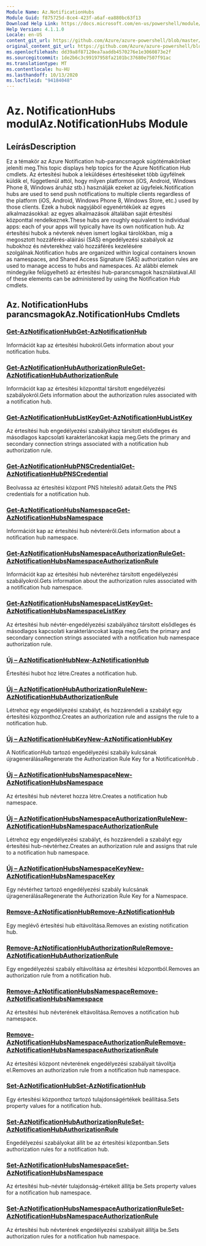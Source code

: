 ```yaml
---
Module Name: Az.NotificationHubs
Module Guid: f875725d-8ce4-423f-a6af-ea880bc63f13
Download Help Link: https://docs.microsoft.com/en-us/powershell/module/az.notificationhubs
Help Version: 4.1.1.0
Locale: en-US
content_git_url: https://github.com/Azure/azure-powershell/blob/master/src/NotificationHubs/NotificationHubs/help/Az.NotificationHubs.md
original_content_git_url: https://github.com/Azure/azure-powershell/blob/master/src/NotificationHubs/NotificationHubs/help/Az.NotificationHubs.md
ms.openlocfilehash: dd39a8f87120ea7aaddb4570276e1e3060873e2f
ms.sourcegitcommit: 1de2b6c3c99197958fa2101bc37680e7507f91ac
ms.translationtype: MT
ms.contentlocale: hu-HU
ms.lasthandoff: 10/13/2020
ms.locfileid: "94184048"
---
```

# <span data-ttu-id="cb8de-101">Az. NotificationHubs modul</span><span class="sxs-lookup"><span data-stu-id="cb8de-101">Az.NotificationHubs Module</span></span>
## <span data-ttu-id="cb8de-102">Leírás</span><span class="sxs-lookup"><span data-stu-id="cb8de-102">Description</span></span>
<span data-ttu-id="cb8de-103">Ez a témakör az Azure Notification hub-parancsmagok súgótémaköröket jeleníti meg.</span><span class="sxs-lookup"><span data-stu-id="cb8de-103">This topic displays help topics for the Azure Notification Hub cmdlets.</span></span> <span data-ttu-id="cb8de-104">Az értesítési hubok a leküldéses értesítéseket több ügyfélnek küldik el, függetlenül attól, hogy milyen platformon (iOS, Android, Windows Phone 8, Windows áruház stb.) használják ezeket az ügyfelek.</span><span class="sxs-lookup"><span data-stu-id="cb8de-104">Notification hubs are used to send push notifications to multiple clients regardless of the platform (iOS, Android, Windows Phone 8, Windows Store, etc.) used by those clients.</span></span> <span data-ttu-id="cb8de-105">Ezek a hubok nagyjából egyenértékűek az egyes alkalmazásokkal: az egyes alkalmazások általában saját értesítési központtal rendelkeznek.</span><span class="sxs-lookup"><span data-stu-id="cb8de-105">These hubs are roughly equivalent to individual apps: each of your apps will typically have its own notification hub.</span></span> <span data-ttu-id="cb8de-106">Az értesítési hubok a névterek néven ismert logikai tárolókban, míg a megosztott hozzáférés-aláírási (SAS) engedélyezési szabályok az hubokhoz és névterekhez való hozzáférés kezelésére szolgálnak.</span><span class="sxs-lookup"><span data-stu-id="cb8de-106">Notification hubs are organized within logical containers known as namespaces, and Shared Access Signature (SAS) authorization rules are used to manage access to hubs and namespaces.</span></span> <span data-ttu-id="cb8de-107">Az alábbi elemek mindegyike felügyelhető az értesítési hub-parancsmagok használatával.</span><span class="sxs-lookup"><span data-stu-id="cb8de-107">All of these elements can be administered by using the Notification Hub cmdlets.</span></span>

## <span data-ttu-id="cb8de-108">Az. NotificationHubs parancsmagok</span><span class="sxs-lookup"><span data-stu-id="cb8de-108">Az.NotificationHubs Cmdlets</span></span>
### [<span data-ttu-id="cb8de-109">Get-AzNotificationHub</span><span class="sxs-lookup"><span data-stu-id="cb8de-109">Get-AzNotificationHub</span></span>](Get-AzNotificationHub.md)
<span data-ttu-id="cb8de-110">Információt kap az értesítési hubokról.</span><span class="sxs-lookup"><span data-stu-id="cb8de-110">Gets information about your notification hubs.</span></span>

### [<span data-ttu-id="cb8de-111">Get-AzNotificationHubAuthorizationRule</span><span class="sxs-lookup"><span data-stu-id="cb8de-111">Get-AzNotificationHubAuthorizationRule</span></span>](Get-AzNotificationHubAuthorizationRule.md)
<span data-ttu-id="cb8de-112">Információt kap az értesítési központtal társított engedélyezési szabályokról.</span><span class="sxs-lookup"><span data-stu-id="cb8de-112">Gets information about the authorization rules associated with a notification hub.</span></span>

### [<span data-ttu-id="cb8de-113">Get-AzNotificationHubListKey</span><span class="sxs-lookup"><span data-stu-id="cb8de-113">Get-AzNotificationHubListKey</span></span>](Get-AzNotificationHubListKey.md)
<span data-ttu-id="cb8de-114">Az értesítési hub engedélyezési szabályához társított elsődleges és másodlagos kapcsolati karakterláncokat kapja meg.</span><span class="sxs-lookup"><span data-stu-id="cb8de-114">Gets the primary and secondary connection strings associated with a notification hub authorization rule.</span></span>

### [<span data-ttu-id="cb8de-115">Get-AzNotificationHubPNSCredential</span><span class="sxs-lookup"><span data-stu-id="cb8de-115">Get-AzNotificationHubPNSCredential</span></span>](Get-AzNotificationHubPNSCredential.md)
<span data-ttu-id="cb8de-116">Beolvassa az értesítési központ PNS hitelesítő adatait.</span><span class="sxs-lookup"><span data-stu-id="cb8de-116">Gets the PNS credentials for a notification hub.</span></span>

### [<span data-ttu-id="cb8de-117">Get-AzNotificationHubsNamespace</span><span class="sxs-lookup"><span data-stu-id="cb8de-117">Get-AzNotificationHubsNamespace</span></span>](Get-AzNotificationHubsNamespace.md)
<span data-ttu-id="cb8de-118">Információt kap az értesítési hub névteréről.</span><span class="sxs-lookup"><span data-stu-id="cb8de-118">Gets information about a notification hub namespace.</span></span>

### [<span data-ttu-id="cb8de-119">Get-AzNotificationHubsNamespaceAuthorizationRule</span><span class="sxs-lookup"><span data-stu-id="cb8de-119">Get-AzNotificationHubsNamespaceAuthorizationRule</span></span>](Get-AzNotificationHubsNamespaceAuthorizationRule.md)
<span data-ttu-id="cb8de-120">Információt kap az értesítési hub névteréhez társított engedélyezési szabályokról.</span><span class="sxs-lookup"><span data-stu-id="cb8de-120">Gets information about the authorization rules associated with a notification hub namespace.</span></span>

### [<span data-ttu-id="cb8de-121">Get-AzNotificationHubsNamespaceListKey</span><span class="sxs-lookup"><span data-stu-id="cb8de-121">Get-AzNotificationHubsNamespaceListKey</span></span>](Get-AzNotificationHubsNamespaceListKey.md)
<span data-ttu-id="cb8de-122">Az értesítési hub névtér-engedélyezési szabályához társított elsődleges és másodlagos kapcsolati karakterláncokat kapja meg.</span><span class="sxs-lookup"><span data-stu-id="cb8de-122">Gets the primary and secondary connection strings associated with a notification hub namespace authorization rule.</span></span>

### [<span data-ttu-id="cb8de-123">Új – AzNotificationHub</span><span class="sxs-lookup"><span data-stu-id="cb8de-123">New-AzNotificationHub</span></span>](New-AzNotificationHub.md)
<span data-ttu-id="cb8de-124">Értesítési hubot hoz létre.</span><span class="sxs-lookup"><span data-stu-id="cb8de-124">Creates a notification hub.</span></span>

### [<span data-ttu-id="cb8de-125">Új – AzNotificationHubAuthorizationRule</span><span class="sxs-lookup"><span data-stu-id="cb8de-125">New-AzNotificationHubAuthorizationRule</span></span>](New-AzNotificationHubAuthorizationRule.md)
<span data-ttu-id="cb8de-126">Létrehoz egy engedélyezési szabályt, és hozzárendeli a szabályt egy értesítési központhoz.</span><span class="sxs-lookup"><span data-stu-id="cb8de-126">Creates an authorization rule and assigns the rule to a notification hub.</span></span>

### [<span data-ttu-id="cb8de-127">Új – AzNotificationHubKey</span><span class="sxs-lookup"><span data-stu-id="cb8de-127">New-AzNotificationHubKey</span></span>](New-AzNotificationHubKey.md)
<span data-ttu-id="cb8de-128">A NotificationHub tartozó engedélyezési szabály kulcsának újragenerálása</span><span class="sxs-lookup"><span data-stu-id="cb8de-128">Regenerate the Authorization Rule Key for a NotificationHub .</span></span>

### [<span data-ttu-id="cb8de-129">Új – AzNotificationHubsNamespace</span><span class="sxs-lookup"><span data-stu-id="cb8de-129">New-AzNotificationHubsNamespace</span></span>](New-AzNotificationHubsNamespace.md)
<span data-ttu-id="cb8de-130">Az értesítési hub névteret hozza létre.</span><span class="sxs-lookup"><span data-stu-id="cb8de-130">Creates a notification hub namespace.</span></span>

### [<span data-ttu-id="cb8de-131">Új – AzNotificationHubsNamespaceAuthorizationRule</span><span class="sxs-lookup"><span data-stu-id="cb8de-131">New-AzNotificationHubsNamespaceAuthorizationRule</span></span>](New-AzNotificationHubsNamespaceAuthorizationRule.md)
<span data-ttu-id="cb8de-132">Létrehoz egy engedélyezési szabályt, és hozzárendeli a szabályt egy értesítési hub-névtérhez.</span><span class="sxs-lookup"><span data-stu-id="cb8de-132">Creates an authorization rule and assigns that rule to a notification hub namespace.</span></span>

### [<span data-ttu-id="cb8de-133">Új – AzNotificationHubsNamespaceKey</span><span class="sxs-lookup"><span data-stu-id="cb8de-133">New-AzNotificationHubsNamespaceKey</span></span>](New-AzNotificationHubsNamespaceKey.md)
<span data-ttu-id="cb8de-134">Egy névtérhez tartozó engedélyezési szabály kulcsának újragenerálása</span><span class="sxs-lookup"><span data-stu-id="cb8de-134">Regenerate the Authorization Rule Key for a Namespace.</span></span>

### [<span data-ttu-id="cb8de-135">Remove-AzNotificationHub</span><span class="sxs-lookup"><span data-stu-id="cb8de-135">Remove-AzNotificationHub</span></span>](Remove-AzNotificationHub.md)
<span data-ttu-id="cb8de-136">Egy meglévő értesítési hub eltávolítása.</span><span class="sxs-lookup"><span data-stu-id="cb8de-136">Removes an existing notification hub.</span></span>

### [<span data-ttu-id="cb8de-137">Remove-AzNotificationHubAuthorizationRule</span><span class="sxs-lookup"><span data-stu-id="cb8de-137">Remove-AzNotificationHubAuthorizationRule</span></span>](Remove-AzNotificationHubAuthorizationRule.md)
<span data-ttu-id="cb8de-138">Egy engedélyezési szabály eltávolítása az értesítési központból.</span><span class="sxs-lookup"><span data-stu-id="cb8de-138">Removes an authorization rule from a notification hub.</span></span>

### [<span data-ttu-id="cb8de-139">Remove-AzNotificationHubsNamespace</span><span class="sxs-lookup"><span data-stu-id="cb8de-139">Remove-AzNotificationHubsNamespace</span></span>](Remove-AzNotificationHubsNamespace.md)
<span data-ttu-id="cb8de-140">Az értesítési hub névterének eltávolítása.</span><span class="sxs-lookup"><span data-stu-id="cb8de-140">Removes a notification hub namespace.</span></span>

### [<span data-ttu-id="cb8de-141">Remove-AzNotificationHubsNamespaceAuthorizationRule</span><span class="sxs-lookup"><span data-stu-id="cb8de-141">Remove-AzNotificationHubsNamespaceAuthorizationRule</span></span>](Remove-AzNotificationHubsNamespaceAuthorizationRule.md)
<span data-ttu-id="cb8de-142">Az értesítési központ névterének engedélyezési szabályait távolítja el.</span><span class="sxs-lookup"><span data-stu-id="cb8de-142">Removes an authorization rule from a notification hub namespace.</span></span>

### [<span data-ttu-id="cb8de-143">Set-AzNotificationHub</span><span class="sxs-lookup"><span data-stu-id="cb8de-143">Set-AzNotificationHub</span></span>](Set-AzNotificationHub.md)
<span data-ttu-id="cb8de-144">Egy értesítési központhoz tartozó tulajdonságértékek beállítása.</span><span class="sxs-lookup"><span data-stu-id="cb8de-144">Sets property values for a notification hub.</span></span>

### [<span data-ttu-id="cb8de-145">Set-AzNotificationHubAuthorizationRule</span><span class="sxs-lookup"><span data-stu-id="cb8de-145">Set-AzNotificationHubAuthorizationRule</span></span>](Set-AzNotificationHubAuthorizationRule.md)
<span data-ttu-id="cb8de-146">Engedélyezési szabályokat állít be az értesítési központban.</span><span class="sxs-lookup"><span data-stu-id="cb8de-146">Sets authorization rules for a notification hub.</span></span>

### [<span data-ttu-id="cb8de-147">Set-AzNotificationHubsNamespace</span><span class="sxs-lookup"><span data-stu-id="cb8de-147">Set-AzNotificationHubsNamespace</span></span>](Set-AzNotificationHubsNamespace.md)
<span data-ttu-id="cb8de-148">Az értesítési hub-névtér tulajdonság-értékeit állítja be.</span><span class="sxs-lookup"><span data-stu-id="cb8de-148">Sets property values for a notification hub namespace.</span></span>

### [<span data-ttu-id="cb8de-149">Set-AzNotificationHubsNamespaceAuthorizationRule</span><span class="sxs-lookup"><span data-stu-id="cb8de-149">Set-AzNotificationHubsNamespaceAuthorizationRule</span></span>](Set-AzNotificationHubsNamespaceAuthorizationRule.md)
<span data-ttu-id="cb8de-150">Az értesítési hub névterének engedélyezési szabályait állítja be.</span><span class="sxs-lookup"><span data-stu-id="cb8de-150">Sets authorization rules for a notification hub namespace.</span></span>

